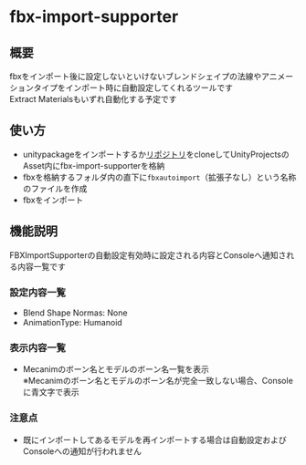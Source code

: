 # fbx-import-supporter

## 概要
fbxをインポート後に設定しないといけないブレンドシェイプの法線やアニメーションタイプをインポート時に自動設定してくれるツールです  
Extract Materialsもいずれ自動化する予定です  

## 使い方
- unitypackageをインポートするか[リポジトリ](https://github.com/henjiganai/fbx-import-supporter)をcloneしてUnityProjectsのAsset内にfbx-import-supporterを格納
- fbxを格納するフォルダ内の直下に`fbxautoimport`（拡張子なし）という名称のファイルを作成
- fbxをインポート

## 機能説明
FBXImportSupporterの自動設定有効時に設定される内容とConsoleへ通知される内容一覧です

### 設定内容一覧
- Blend Shape Normas: None
- AnimationType: Humanoid

### 表示内容一覧
- Mecanimのボーン名とモデルのボーン名一覧を表示  
  ※Mecanimのボーン名とモデルのボーン名が完全一致しない場合、Consoleに青文字で表示

### 注意点
- 既にインポートしてあるモデルを再インポートする場合は自動設定およびConsoleへの通知が行われません
